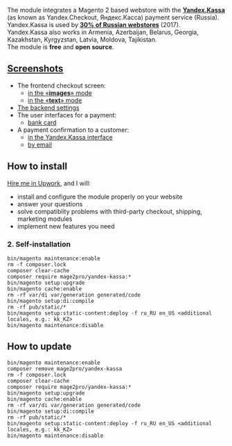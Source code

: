 The module integrates a Magento 2 based webstore with the **[Yandex.Kassa](https://checkout.yandex.com)** (as known as Yandex.Checkout, Яндекс.Касса) payment service (Russia).  
Yandex.Kassa is used by **[30% of Russian webstores](https://mage2.pro/t/topic/3716)** (2017).  
Yandex.Kassa also works in Armenia, Azerbaijan, Belarus, Georgia, Kazakhstan, Kyrgyzstan, Latvia, Moldova, Tajikistan.  
The module is **free** and **open source**.

## [Screenshots](https://mage2.pro/tags/yandex-kassa-screenshot)
- The frontend checkout screen:
    - [in the «**images**» mode](https://mage2.pro/t/topic/4562)
    - [in the «**text**» mode](https://mage2.pro/t/topic/4559)
- [The backend settings](https://mage2.pro/t/topic/4498)
- The user interfaces for a payment:
  - [bank card](https://mage2.pro/t/topic/4597)
- A payment confirmation to a customer:
  - [in the Yandex.Kassa interface](https://mage2.pro/t/topic/4619)
  - [by email](https://mage2.pro/t/topic/4622)

## How to install
[Hire me in Upwork](https://upwork.com/fl/mage2pro), and I will: 
- install and configure the module properly on your website
- answer your questions
- solve compatiblity problems with third-party checkout, shipping, marketing modules
- implement new features you need 

### 2. Self-installation
```
bin/magento maintenance:enable
rm -f composer.lock
composer clear-cache
composer require mage2pro/yandex-kassa:*
bin/magento setup:upgrade
bin/magento cache:enable
rm -rf var/di var/generation generated/code
bin/magento setup:di:compile
rm -rf pub/static/*
bin/magento setup:static-content:deploy -f ru_RU en_US <additional locales, e.g.: kk_KZ>
bin/magento maintenance:disable
```


## How to update
```
bin/magento maintenance:enable
composer remove mage2pro/yandex-kassa
rm -f composer.lock
composer clear-cache
composer require mage2pro/yandex-kassa:*
bin/magento setup:upgrade
bin/magento cache:enable
rm -rf var/di var/generation generated/code
bin/magento setup:di:compile
rm -rf pub/static/*
bin/magento setup:static-content:deploy -f ru_RU en_US <additional locales, e.g.: kk_KZ>
bin/magento maintenance:disable
```

